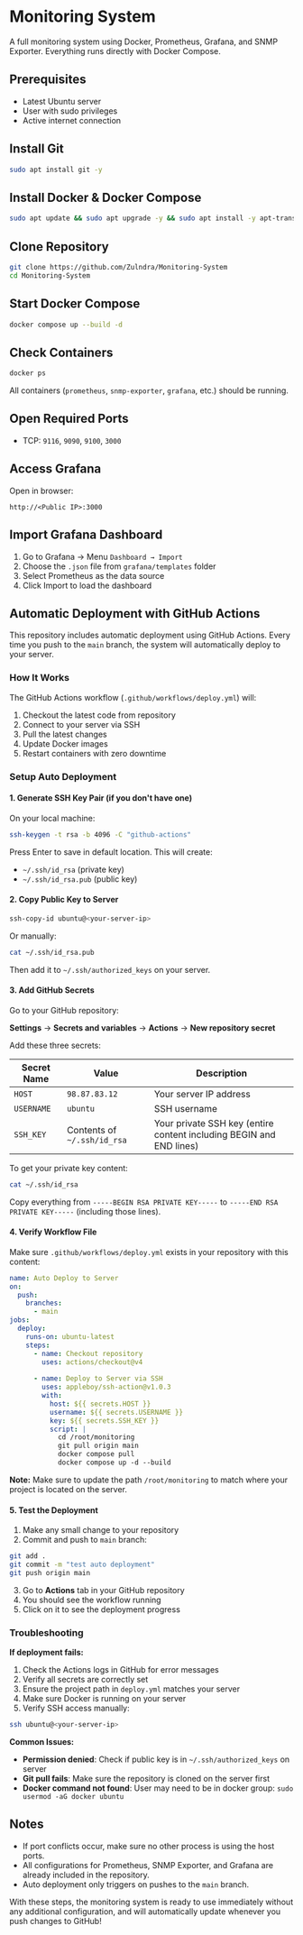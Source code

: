 # Monitoring System

A full monitoring system using Docker, Prometheus, Grafana, and SNMP Exporter. Everything runs directly with Docker Compose.

## Prerequisites

* Latest Ubuntu server
* User with sudo privileges
* Active internet connection

## Install Git

```bash
sudo apt install git -y
```

## Install Docker & Docker Compose

```bash
sudo apt update && sudo apt upgrade -y && sudo apt install -y apt-transport-https ca-certificates curl software-properties-common lsb-release gnupg && curl -fsSL https://download.docker.com/linux/ubuntu/gpg | sudo gpg --dearmor -o /usr/share/keyrings/docker-archive-keyring.gpg && echo "deb [arch=$(dpkg --print-architecture) signed-by=/usr/share/keyrings/docker-archive-keyring.gpg] https://download.docker.com/linux/ubuntu $(lsb_release -cs) stable" | sudo tee /etc/apt/sources.list.d/docker.list > /dev/null && sudo apt update && sudo apt install -y docker-ce docker-ce-cli containerd.io && sudo usermod -aG docker $USER && newgrp docker && sudo curl -L "https://github.com/docker/compose/releases/download/v2.23.1/docker-compose-$(uname -s)-$(uname -m)" -o /usr/local/bin/docker-compose && sudo chmod +x /usr/local/bin/docker-compose && docker --version && docker compose version && docker run hello-world
```

## Clone Repository

```bash
git clone https://github.com/Zulndra/Monitoring-System
cd Monitoring-System
```

## Start Docker Compose

```bash
docker compose up --build -d
```

## Check Containers

```bash
docker ps
```

All containers (`prometheus`, `snmp-exporter`, `grafana`, etc.) should be running.

## Open Required Ports

* TCP: `9116`, `9090`, `9100`, `3000`

## Access Grafana

Open in browser:

```
http://<Public IP>:3000
```

## Import Grafana Dashboard

1. Go to Grafana → Menu `Dashboard → Import`
2. Choose the `.json` file from `grafana/templates` folder
3. Select Prometheus as the data source
4. Click Import to load the dashboard

## Automatic Deployment with GitHub Actions

This repository includes automatic deployment using GitHub Actions. Every time you push to the `main` branch, the system will automatically deploy to your server.

### How It Works

The GitHub Actions workflow (`.github/workflows/deploy.yml`) will:
1. Checkout the latest code from repository
2. Connect to your server via SSH
3. Pull the latest changes
4. Update Docker images
5. Restart containers with zero downtime

### Setup Auto Deployment

#### 1. Generate SSH Key Pair (if you don't have one)

On your local machine:

```bash
ssh-keygen -t rsa -b 4096 -C "github-actions"
```

Press Enter to save in default location. This will create:
- `~/.ssh/id_rsa` (private key)
- `~/.ssh/id_rsa.pub` (public key)

#### 2. Copy Public Key to Server

```bash
ssh-copy-id ubuntu@<your-server-ip>
```

Or manually:

```bash
cat ~/.ssh/id_rsa.pub
```

Then add it to `~/.ssh/authorized_keys` on your server.

#### 3. Add GitHub Secrets

Go to your GitHub repository:

**Settings** → **Secrets and variables** → **Actions** → **New repository secret**

Add these three secrets:

| Secret Name | Value | Description |
|------------|-------|-------------|
| `HOST` | `98.87.83.12` | Your server IP address |
| `USERNAME` | `ubuntu` | SSH username |
| `SSH_KEY` | Contents of `~/.ssh/id_rsa` | Your private SSH key (entire content including BEGIN and END lines) |

To get your private key content:

```bash
cat ~/.ssh/id_rsa
```

Copy everything from `-----BEGIN RSA PRIVATE KEY-----` to `-----END RSA PRIVATE KEY-----` (including those lines).

#### 4. Verify Workflow File

Make sure `.github/workflows/deploy.yml` exists in your repository with this content:

```yaml
name: Auto Deploy to Server
on:
  push:
    branches:
      - main
jobs:
  deploy:
    runs-on: ubuntu-latest
    steps:
      - name: Checkout repository
        uses: actions/checkout@v4
      
      - name: Deploy to Server via SSH
        uses: appleboy/ssh-action@v1.0.3
        with:
          host: ${{ secrets.HOST }}
          username: ${{ secrets.USERNAME }}
          key: ${{ secrets.SSH_KEY }}
          script: |
            cd /root/monitoring 
            git pull origin main
            docker compose pull
            docker compose up -d --build
```

**Note:** Make sure to update the path `/root/monitoring` to match where your project is located on the server.

#### 5. Test the Deployment

1. Make any small change to your repository
2. Commit and push to `main` branch:

```bash
git add .
git commit -m "test auto deployment"
git push origin main
```

3. Go to **Actions** tab in your GitHub repository
4. You should see the workflow running
5. Click on it to see the deployment progress

### Troubleshooting

**If deployment fails:**

1. Check the Actions logs in GitHub for error messages
2. Verify all secrets are correctly set
3. Ensure the project path in `deploy.yml` matches your server
4. Make sure Docker is running on your server
5. Verify SSH access manually:

```bash
ssh ubuntu@<your-server-ip>
```

**Common Issues:**

- **Permission denied**: Check if public key is in `~/.ssh/authorized_keys` on server
- **Git pull fails**: Make sure the repository is cloned on the server first
- **Docker command not found**: User may need to be in docker group: `sudo usermod -aG docker ubuntu`

## Notes

* If port conflicts occur, make sure no other process is using the host ports.
* All configurations for Prometheus, SNMP Exporter, and Grafana are already included in the repository.
* Auto deployment only triggers on pushes to the `main` branch.

With these steps, the monitoring system is ready to use immediately without any additional configuration, and will automatically update whenever you push changes to GitHub!
